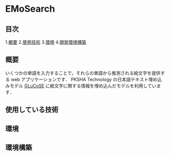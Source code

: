 # EMoSearch
## 目次

1.[概要](#概要)
2.[使用技術](#使用している技術)
3.[環境](#環境)
4.[開発環境構築](#開発環境構築)
## 概要
いくつかの単語を入力することで，それらの単語から推測される絵文字を提供する web アプリケーションです．
PKSHA Technology の日本語テキスト埋め込みモデル [GLuCoSE](https://huggingface.co/pkshatech/GLuCoSE-base-ja) に絵文字に関する情報を埋め込んだモデルを利用しています．
## 使用している技術

## 環境

## 環境構築